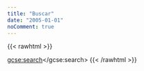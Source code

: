 ```yaml
---
title: "Buscar"
date: "2005-01-01"
noComment: true
---
```


{{< rawhtml >}}
<script>
(function() {
    var cx = '005889502242245734256:inbsvy99zh4';
    var gcse = document.createElement('script');
    gcse.type = 'text/javascript';
    gcse.async = true;
    gcse.src = 'https://cse.google.com/cse.js?cx=' + cx;
    var s = document.getElementsByTagName('script')[0];
    s.parentNode.insertBefore(gcse, s);
})();
</script>
<gcse:search></gcse:search>
{{< /rawhtml >}}  